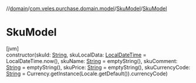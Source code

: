 //[domain](../../../index.md)/[com.veles.purchase.domain.model](../index.md)/[SkuModel](index.md)/[SkuModel](-sku-model.md)

# SkuModel

[jvm]\
constructor(skuId: [String](https://kotlinlang.org/api/latest/jvm/stdlib/kotlin/-string/index.html), skuLocalData: [LocalDateTime](https://docs.oracle.com/javase/8/docs/api/java/time/LocalDateTime.html) = LocalDateTime.now(), skuName: [String](https://kotlinlang.org/api/latest/jvm/stdlib/kotlin/-string/index.html) = emptyString(), skuComment: [String](https://kotlinlang.org/api/latest/jvm/stdlib/kotlin/-string/index.html) = emptyString(), skuPrice: [String](https://kotlinlang.org/api/latest/jvm/stdlib/kotlin/-string/index.html) = emptyString(), skuCurrencyCode: [String](https://kotlinlang.org/api/latest/jvm/stdlib/kotlin/-string/index.html) = Currency.getInstance(Locale.getDefault()).currencyCode)
